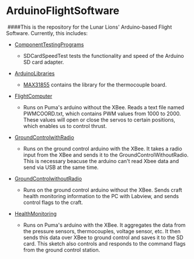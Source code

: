 ﻿# ArduinoFlightSoftware
﻿
####This is the repository for the Lunar Lions' Arduino-based Flight Software. Currently, this includes:

* [ComponentTestingPrograms](https://github.com/JonBees/ArduinoFlightSoftware/tree/master/ComponentTestingPrograms)
  * SDCardSpeedTest tests the functionality and speed of the Arduino SD card adapter.

* [ArduinoLibraries](https://github.com/JonBees/ArduinoFlightSoftware/tree/master/ArduinoLibraries)
  * [MAX31855](https://github.com/JonBees/ArduinoFlightSoftware/tree/master/ArduinoLibraries/MAX31855) contains the library for the thermocouple board.

* [FlightComputer](https://github.com/JonBees/ArduinoFlightSoftware/tree/master/FlightComputer)
  * Runs on Puma's arduino without the XBee. Reads a text file named PWMCOORD.txt, which contains PWM values from 1000 to 2000.
These values will open or close the servos to certain positions, which enables us to control thrust.

* [GroundControlwithRadio](https://github.com/JonBees/ArduinoFlightSoftware/tree/master/GroundControlwithRadio)
  * Runs on the ground control arduino with the XBee. 
It takes a radio input from the XBee and sends it to the GroundControlWithoutRadio.
This is necessary beacuse the arduino can't read Xbee data and send via USB at the same time.

* [GroundControlwithoutRadio](https://github.com/JonBees/ArduinoFlightSoftware/tree/master/GroundControlwithoutRadio)
  *  Runs on the ground control arduino without the XBee.
Sends craft health monitoring information to the PC with Labview, and sends control flags to the craft.

* [HealthMonitoring](https://github.com/JonBees/ArduinoFlightSoftware/tree/master/HealthMonitoring)
  * Runs on Puma's arduino with the XBee. 
It aggregates the data from the pressure sensors, thermocouples, voltage sensor, etc. 
It then sends this data over XBee to ground control and saves it to the SD card. 
This sketch also controls and responds to the command flags from the ground control station.
